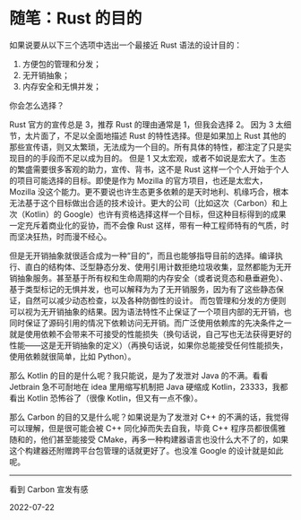 ﻿# 随笔：Rust 的目的

如果说要从以下三个选项中选出一个最接近 Rust 语法的设计目的：

1. 方便包的管理和分发；
2. 无开销抽象；
3. 内存安全和无惧并发；

你会怎么选择？

Rust 官方的宣传总是 3，推荐 Rust 的理由通常是 1，但我会选择 2。
因为 3 太细节，太片面了，不足以全面地描述 Rust 的特性选择。但是如果加上 Rust 其他的那些宣传语，则又太繁琐，无法成为一个目的。所有具体的特性，都注定了只是实现目的的手段而不足以成为目的。
但是 1 又太宏观，或者不如说是宏大了。生态的繁盛需要很多客观的助力，宣传、背书，这不是 Rust 这样一个个人开始于个人的项目可能选择的目标。即使是作为 Mozilla 的官方项目，也还是太宏大，Mozilla 没这个能力。更不要说也许生态更多依赖的是天时地利、机缘巧合，根本无法基于这个目标做出合适的技术设计。更大的公司（比如这次（Carbon）和上次（Kotlin）的 Google）也许有资格选择这样一个目标，但这种目标得到的成果一定充斥着商业化的妥协，而不会像 Rust 这样，带有一种工程师特有的气质，时而坚决狂热，时而漫不经心。

但是无开销抽象就很适合成为一种“目的”，而且也能够指导目前的选择。编译执行、直白的结构体、泛型静态分发、使用引用计数拒绝垃圾收集，显然都能为无开销抽象服务。甚至基于所有权和生命周期的内存安全（或者说竞态和悬垂避免）、基于类型标记的无惧并发，也可以解释为为了无开销服务，因为有了这些静态保证，自然可以减少动态检查，以及各种防御性的设计。
而包管理和分发的方便则可以视为无开销抽象的结果。因为语法特性不止保证了一个项目内部的无开销，也同时保证了源码引用的情况下依赖访问无开销。而广泛使用依赖库的先决条件之一就是使用依赖不会带来不可接受的性能损失（换句话说，自己写也无法获得更好的性能——这是无开销抽象的定义）（再换句话说，如果你总能接受任何性能损失，使用依赖就很简单，比如 Python）。

那么 Kotlin 的目的是什么呢？我只能说，是为了发泄对 Java 的不满。看看 Jetbrain 急不可耐地在 idea 里用缩写机制把 Java 硬缩成 Kotlin，23333，我都看出 Kotlin 恐怖谷了（很像 Kotlin，但又有一点不像）。

那么 Carbon 的目的又是什么呢？如果说是为了发泄对 C++ 的不满的话，我觉得可以理解，但是很可能会被 C++ 同化掉而失去自我，毕竟 C++ 程序员都很儒雅随和的，他们甚至能接受 CMake，再多一种构建器语言也没什么大不了的，如果这个构建器还附赠跨平台包管理的话就更好了。也没准 Google 的设计就是如此呢。

---

看到 Carbon 宣发有感

2022-07-22
